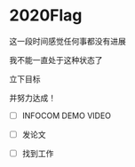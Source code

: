 # 2020Flag

这一段时间感觉任何事都没有进展

我不能一直处于这种状态了

立下目标

并努力达成！


- [ ] INFOCOM DEMO VIDEO
- [ ] 发论文
- [ ] 找到工作


 



